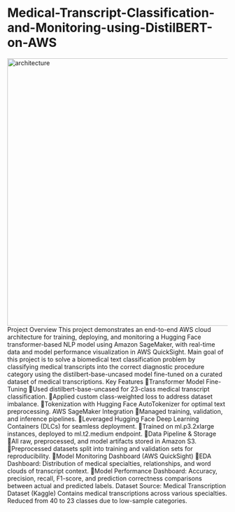 # Medical-Transcript-Classification-and-Monitoring-using-DistilBERT-on-AWS
<img width="1121" height="611" alt="architecture" src="https://github.com/user-attachments/assets/2e376efd-6ccd-4807-8507-02ca5305c7f4" />
Project Overview
This project demonstrates an end-to-end AWS cloud architecture for training, deploying, and monitoring a Hugging Face transformer-based NLP model using Amazon SageMaker, with real-time data and model performance visualization in AWS QuickSight.
Main goal of this project is to solve a biomedical text classification problem by classifying medical transcripts into the correct diagnostic procedure category using the distilbert-base-uncased model fine-tuned on a curated dataset of medical transcriptions.
Key Features
Transformer Model Fine-Tuning
Used distilbert-base-uncased for 23-class medical transcript classification.
Applied custom class-weighted loss to address dataset imbalance.
Tokenization with Hugging Face AutoTokenizer for optimal text preprocessing.
AWS SageMaker Integration
Managed training, validation, and inference pipelines.
Leveraged Hugging Face Deep Learning Containers (DLCs) for seamless deployment.
Trained on ml.p3.2xlarge instances, deployed to ml.t2.medium endpoint.
Data Pipeline & Storage
All raw, preprocessed, and model artifacts stored in Amazon S3.
Preprocessed datasets split into training and validation sets for reproducibility.
Model Monitoring Dashboard (AWS QuickSight)
EDA Dashboard: Distribution of medical specialties, relationships, and word clouds of transcript context.
Model Performance Dashboard: Accuracy, precision, recall, F1-score, and prediction correctness comparisons between actual and predicted labels.
Dataset
Source: Medical Transcription Dataset (Kaggle)
Contains medical transcriptions across various specialties.
Reduced from 40 to 23 classes due to low-sample categories.
